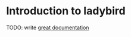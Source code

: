 # Introduction to ladybird

TODO: write [great documentation](http://jacobian.org/writing/great-documentation/what-to-write/)
